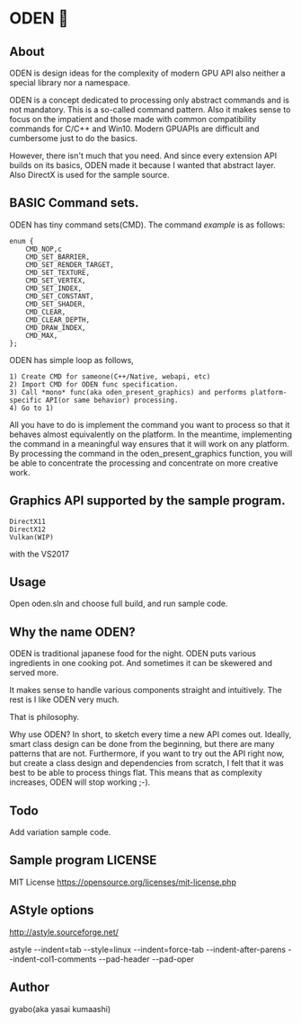 # ODEN 🍢

## About

ODEN is design ideas for the complexity of modern GPU API also neither a special library nor a namespace.

ODEN is a concept dedicated to processing only abstract commands and is not mandatory. This is a so-called command pattern.
Also it makes sense to focus on the impatient and those made with common compatibility commands for C/C++ and Win10.
Modern GPUAPIs are difficult and cumbersome just to do the basics.

However, there isn't much that you need. And since every extension API builds on its basics, ODEN made it because I wanted that abstract layer.
Also DirectX is used for the sample source.

## BASIC Command sets.

ODEN has tiny command sets(CMD). The command *example* is as follows:

```
enum {
	CMD_NOP,c
	CMD_SET_BARRIER,
	CMD_SET_RENDER_TARGET,
	CMD_SET_TEXTURE,
	CMD_SET_VERTEX,
	CMD_SET_INDEX,
	CMD_SET_CONSTANT,
	CMD_SET_SHADER,
	CMD_CLEAR,
	CMD_CLEAR_DEPTH,
	CMD_DRAW_INDEX,
	CMD_MAX,
};
```

ODEN has simple loop as follows,

```
1) Create CMD for sameone(C++/Native, webapi, etc)
2) Import CMD for ODEN func specification.
3) Call *mono* func(aka oden_present_graphics) and performs platform-specific API(or same behavior) processing.
4) Go to 1)
```

All you have to do is implement the command you want to process so that it behaves almost equivalently on the platform.
In the meantime, implementing the command in a meaningful way ensures that it will work on any platform. By processing the command in the oden_present_graphics function, you will be able to concentrate the processing and concentrate on more creative work.


## Graphics API supported by the sample program.

```
DirectX11
DirectX12
Vulkan(WIP)
```
with the VS2017

## Usage

Open oden.sln and choose full build, and run sample code.

## Why the name ODEN?

ODEN is traditional japanese food for the night. ODEN puts various ingredients in one cooking pot.
And sometimes it can be skewered and served more.

It makes sense to handle various components straight and intuitively.
The rest is I like ODEN very much.

That is philosophy.

Why use ODEN? In short, to sketch every time a new API comes out. Ideally, smart class design can be done from the beginning, but there are many patterns that are not. 
Furthermore, if you want to try out the API right now, but create a class design and dependencies from scratch, I felt that it was best to be able to process things flat. This means that as complexity increases, ODEN will stop working ;-).

## Todo

Add variation sample code.

## Sample program LICENSE

MIT License
https://opensource.org/licenses/mit-license.php

## AStyle options

http://astyle.sourceforge.net/

astyle <sources> --indent=tab --style=linux --indent=force-tab --indent-after-parens --indent-col1-comments --pad-header --pad-oper

## Author

gyabo(aka yasai kumaashi)


